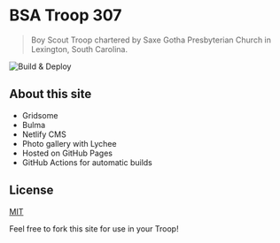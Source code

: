 # BSA Troop 307

> Boy Scout Troop chartered by Saxe Gotha Presbyterian Church in Lexington, South Carolina.

![Build & Deploy](https://github.com/scoutsat307/troop-307/workflows/Build%20&%20Deploy/badge.svg)

## About this site
- Gridsome
- Bulma
- Netlify CMS
- Photo gallery with Lychee
- Hosted on GitHub Pages
- GitHub Actions for automatic builds

## License
[MIT](http://opensource.org/licenses/MIT)

Feel free to fork this site for use in your Troop!
